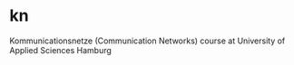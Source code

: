 # kn

Kommunicationsnetze (Communication Networks) course at University of Applied Sciences Hamburg
